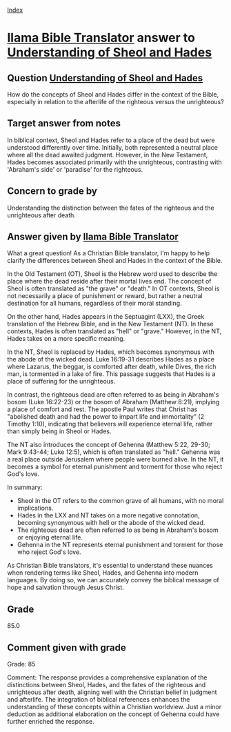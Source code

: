 
[Index](../../index.md)
# [llama Bible Translator](../../answering_models/llama_Bible_Translator.md) answer to [Understanding of Sheol and Hades](../../questions/Understanding_of_Sheol_and_Hades.md)

## Question [Understanding of Sheol and Hades](../../questions/Understanding_of_Sheol_and_Hades.md)
How do the concepts of Sheol and Hades differ in the context of the Bible, especially in relation to the afterlife of the righteous versus the unrighteous?

## Target answer from notes
In biblical context, Sheol and Hades refer to a place of the dead but were understood differently over time. Initially, both represented a neutral place where all the dead awaited judgment. However, in the New Testament, Hades becomes associated primarily with the unrighteous, contrasting with 'Abraham's side' or 'paradise' for the righteous.

## Concern to grade by
Understanding the distinction between the fates of the righteous and the unrighteous after death.

## Answer given by [llama Bible Translator](../../answering_models/llama_Bible_Translator.md)
What a great question! As a Christian Bible translator, I'm happy to help clarify the differences between Sheol and Hades in the context of the Bible.

In the Old Testament (OT), Sheol is the Hebrew word used to describe the place where the dead reside after their mortal lives end. The concept of Sheol is often translated as "the grave" or "death." In OT contexts, Sheol is not necessarily a place of punishment or reward, but rather a neutral destination for all humans, regardless of their moral standing.

On the other hand, Hades appears in the Septuagint (LXX), the Greek translation of the Hebrew Bible, and in the New Testament (NT). In these contexts, Hades is often translated as "hell" or "grave." However, in the NT, Hades takes on a more specific meaning.

In the NT, Sheol is replaced by Hades, which becomes synonymous with the abode of the wicked dead. Luke 16:19-31 describes Hades as a place where Lazarus, the beggar, is comforted after death, while Dives, the rich man, is tormented in a lake of fire. This passage suggests that Hades is a place of suffering for the unrighteous.

In contrast, the righteous dead are often referred to as being in Abraham's bosom (Luke 16:22-23) or the bosom of Abraham (Matthew 8:21), implying a place of comfort and rest. The apostle Paul writes that Christ has "abolished death and had the power to impart life and immortality" (2 Timothy 1:10), indicating that believers will experience eternal life, rather than simply being in Sheol or Hades.

The NT also introduces the concept of Gehenna (Matthew 5:22, 29-30; Mark 9:43-44; Luke 12:5), which is often translated as "hell." Gehenna was a real place outside Jerusalem where people were burned alive. In the NT, it becomes a symbol for eternal punishment and torment for those who reject God's love.

In summary:

* Sheol in the OT refers to the common grave of all humans, with no moral implications.
* Hades in the LXX and NT takes on a more negative connotation, becoming synonymous with hell or the abode of the wicked dead.
* The righteous dead are often referred to as being in Abraham's bosom or enjoying eternal life.
* Gehenna in the NT represents eternal punishment and torment for those who reject God's love.

As Christian Bible translators, it's essential to understand these nuances when rendering terms like Sheol, Hades, and Gehenna into modern languages. By doing so, we can accurately convey the biblical message of hope and salvation through Jesus Christ.

## Grade
85.0

## Comment given with grade
Grade: 85

Comment: The response provides a comprehensive explanation of the distinctions between Sheol, Hades, and the fates of the righteous and unrighteous after death, aligning well with the Christian belief in judgment and afterlife. The integration of biblical references enhances the understanding of these concepts within a Christian worldview. Just a minor deduction as additional elaboration on the concept of Gehenna could have further enriched the response.
